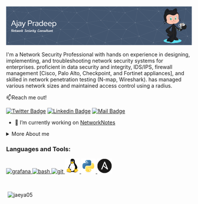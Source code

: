 ![Header](./images/header-image.png)

I'm a Network Security Professional with hands on experience in designing, implementing, and troubleshooting network security systems for enterprises. proficient in data security and integrity, IDS/IPS, firewall management [Cisco, Palo Alto, Checkpoint, and Fortinet appliances], and skilled in network penetration testing (N-map, Wireshark). has managed various network sizes and maintained access control using a radius.

:mailbox:Reach me out!

[![Twitter Badge](https://img.shields.io/badge/-@jaeya05-1ca0f1?style=flat&labelColor=1ca0f1&logo=twitter&logoColor=white&link=https://twitter.com/jaeya05)](https://twitter.com/jaeya05)  [![Linkedin Badge](https://img.shields.io/badge/-jaeya05-0e76a8?style=flat&labelColor=0e76a8&logo=linkedin&logoColor=white)](https://www.linkedin.com/in/jaeya05/) [![Mail Badge](https://img.shields.io/badge/-jaeya05-c0392b?style=flat&labelColor=c0392b&logo=Minutemailer&logoColor=white)](mailto:jaeya05@zohomail.in)

- 🔭 I’m currently working on [NetworkNotes](https://github.com/jaeya05/NetworkNotes)

<details>
<summary>
More About me 
</summary>

<br>

### Area of Expertise

- Experience with TCP/IP and common TCP/UDP protocols at the packet level.
- Experience in Deploying and maintaining Enterprise grade Next Generation Firewall, SSL Forward Proxy, content Filtering, Data Loss Preventions (DLP), Identity access management.
- Experience in Configuring and Troubleshooting Firewall Security Policies.
- Experience in Configuring and troubleshooting Next generation Firewalls such as Paloalto, checkpoint, Fortinet & Cisco FTD.
- Experience in analysing packet captures to understand the root cause and provide solutions to the complex network issues.
- Experience in Cisco Identity service Engine (ISE).
- Experience in Design and Implement IPsec VPN infrastructure.
- Experience in Configuring and Troubleshooting Routers and Switches.
- Experience in Configuring and troubleshooting the BGP, OSPF, EIGRP routing protocols.
- Proficient in Configuring and troubleshooting the STP Flavours, EtherChannel, Gateway Load balancing protocols like HSRP, GLBP, VRRP.
- Experience in configuring and Troubleshooting the Aruba SDWAN Solution for enterprises.
- Experience in Network Penetration Testing.
- Experience in Implementing Proxy services from Firewall and Opensource Nginx Reverse Proxy
- Skilled in writing Network and Security automation scripts using Python programming language.
- Skilled in The Linux Operating systems [Centos, Ubuntu, Kali]

</details>

<h3 align="left">Languages and Tools:</h3>
<p align="left"> 
<a href="https://grafana.com/grafana/dashboards/3662-prometheus-2-0-overview/" target="_blank" rel="noreferrer"> <img src="https://www.vectorlogo.zone/logos/grafana/grafana-icon.svg" alt="grafana" width="40" height="40"/> </a>
<a href="https://www.gnu.org/software/bash/" target="_blank" rel="noreferrer"> <img src="https://www.vectorlogo.zone/logos/gnu_bash/gnu_bash-official.svg" alt="bash" width="80" height="40"/> </a> <a href="https://git-scm.com/" target="_blank" rel="noreferrer"> <img src="https://www.vectorlogo.zone/logos/git-scm/git-scm-icon.svg" alt="git" width="40" height="40"/> </a> <a href="https://www.linux.org/" target="_blank" rel="noreferrer"> <img src="https://raw.githubusercontent.com/devicons/devicon/master/icons/linux/linux-original.svg" alt="linux" width="40" height="40"/> </a> <a href="https://www.python.org" target="_blank" rel="noreferrer"> <img src="https://raw.githubusercontent.com/devicons/devicon/master/icons/python/python-original.svg" alt="python" width="40" height="40"/> </a>
<a href="https://www.ansible.com/" target="_blank" rel="noreferrer"> <img src="https://raw.githubusercontent.com/devicons/devicon/master/icons/ansible/ansible-original.svg" alt="python" width="40" height="40"/> </a>

 </p>
<br>
<p>&nbsp;<img align="center" src="https://github-readme-stats.vercel.app/api?username=jaeya05&show_icons=true&locale=en" alt="jaeya05" /></p>
</br>


